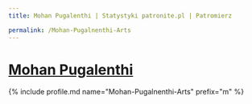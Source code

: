 ```yaml
---
title: Mohan Pugalenthi | Statystyki patronite.pl | Patromierz

permalink: /Mohan-Pugalnenthi-Arts
---
```


# [Mohan Pugalenthi](https://patronite.pl/Mohan-Pugalnenthi-Arts)

{% include profile.md name="Mohan-Pugalnenthi-Arts" prefix="m" %}
